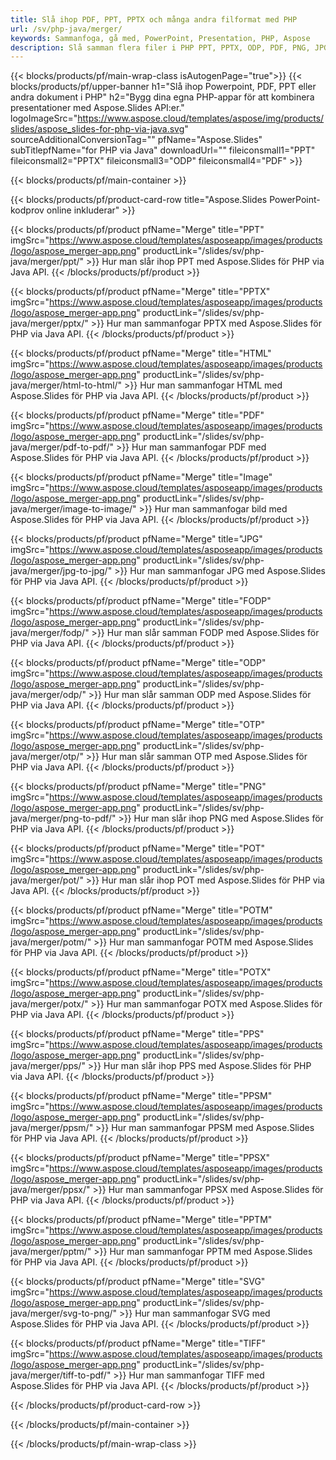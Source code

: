 ```yaml
---
title: Slå ihop PDF, PPT, PPTX och många andra filformat med PHP
url: /sv/php-java/merger/
keywords: Sammanfoga, gå med, PowerPoint, Presentation, PHP, Aspose
description: Slå samman flera filer i PHP PPT, PPTX, ODP, PDF, PNG, JPG och många fler.
---
```


{{< blocks/products/pf/main-wrap-class isAutogenPage="true">}}
{{< blocks/products/pf/upper-banner h1="Slå ihop Powerpoint, PDF, PPT eller andra dokument i PHP" h2="Bygg dina egna PHP-appar för att kombinera presentationer med Aspose.Slides API:er." logoImageSrc="https://www.aspose.cloud/templates/aspose/img/products/slides/aspose_slides-for-php-via-java.svg" sourceAdditionalConversionTag="" pfName="Aspose.Slides" subTitlepfName="for PHP via Java" downloadUrl="" fileiconsmall1="PPT" fileiconsmall2="PPTX" fileiconsmall3="ODP" fileiconsmall4="PDF" >}}

{{< blocks/products/pf/main-container >}}

{{< blocks/products/pf/product-card-row title="Aspose.Slides PowerPoint-kodprov online inkluderar" >}}

{{< blocks/products/pf/product pfName="Merge" title="PPT" imgSrc="https://www.aspose.cloud/templates/asposeapp/images/products/logo/aspose_merger-app.png" productLink="/slides/sv/php-java/merger/ppt/" >}}
Hur man slår ihop PPT med Aspose.Slides för PHP via Java API.
{{< /blocks/products/pf/product >}}

{{< blocks/products/pf/product pfName="Merge" title="PPTX" imgSrc="https://www.aspose.cloud/templates/asposeapp/images/products/logo/aspose_merger-app.png" productLink="/slides/sv/php-java/merger/pptx/" >}}
Hur man sammanfogar PPTX med Aspose.Slides för PHP via Java API.
{{< /blocks/products/pf/product >}}

{{< blocks/products/pf/product pfName="Merge" title="HTML" imgSrc="https://www.aspose.cloud/templates/asposeapp/images/products/logo/aspose_merger-app.png" productLink="/slides/sv/php-java/merger/html-to-html/" >}}
Hur man sammanfogar HTML med Aspose.Slides för PHP via Java API.
{{< /blocks/products/pf/product >}}

{{< blocks/products/pf/product pfName="Merge" title="PDF" imgSrc="https://www.aspose.cloud/templates/asposeapp/images/products/logo/aspose_merger-app.png" productLink="/slides/sv/php-java/merger/pdf-to-pdf/" >}}
Hur man sammanfogar PDF med Aspose.Slides för PHP via Java API.
{{< /blocks/products/pf/product >}}

{{< blocks/products/pf/product pfName="Merge" title="Image" imgSrc="https://www.aspose.cloud/templates/asposeapp/images/products/logo/aspose_merger-app.png" productLink="/slides/sv/php-java/merger/image-to-image/" >}}
Hur man sammanfogar bild med Aspose.Slides för PHP via Java API.
{{< /blocks/products/pf/product >}}

{{< blocks/products/pf/product pfName="Merge" title="JPG" imgSrc="https://www.aspose.cloud/templates/asposeapp/images/products/logo/aspose_merger-app.png" productLink="/slides/sv/php-java/merger/jpg-to-jpg/" >}}
Hur man sammanfogar JPG med Aspose.Slides för PHP via Java API.
{{< /blocks/products/pf/product >}}

{{< blocks/products/pf/product pfName="Merge" title="FODP" imgSrc="https://www.aspose.cloud/templates/asposeapp/images/products/logo/aspose_merger-app.png" productLink="/slides/sv/php-java/merger/fodp/" >}}
Hur man slår samman FODP med Aspose.Slides för PHP via Java API.
{{< /blocks/products/pf/product >}}

{{< blocks/products/pf/product pfName="Merge" title="ODP" imgSrc="https://www.aspose.cloud/templates/asposeapp/images/products/logo/aspose_merger-app.png" productLink="/slides/sv/php-java/merger/odp/" >}}
Hur man slår samman ODP med Aspose.Slides för PHP via Java API.
{{< /blocks/products/pf/product >}}

{{< blocks/products/pf/product pfName="Merge" title="OTP" imgSrc="https://www.aspose.cloud/templates/asposeapp/images/products/logo/aspose_merger-app.png" productLink="/slides/sv/php-java/merger/otp/" >}}
Hur man slår samman OTP med Aspose.Slides för PHP via Java API.
{{< /blocks/products/pf/product >}}

{{< blocks/products/pf/product pfName="Merge" title="PNG" imgSrc="https://www.aspose.cloud/templates/asposeapp/images/products/logo/aspose_merger-app.png" productLink="/slides/sv/php-java/merger/png-to-pdf/" >}}
Hur man slår ihop PNG med Aspose.Slides för PHP via Java API.
{{< /blocks/products/pf/product >}}

{{< blocks/products/pf/product pfName="Merge" title="POT" imgSrc="https://www.aspose.cloud/templates/asposeapp/images/products/logo/aspose_merger-app.png" productLink="/slides/sv/php-java/merger/pot/" >}}
Hur man slår ihop POT med Aspose.Slides för PHP via Java API.
{{< /blocks/products/pf/product >}}

{{< blocks/products/pf/product pfName="Merge" title="POTM" imgSrc="https://www.aspose.cloud/templates/asposeapp/images/products/logo/aspose_merger-app.png" productLink="/slides/sv/php-java/merger/potm/" >}}
Hur man sammanfogar POTM med Aspose.Slides för PHP via Java API.
{{< /blocks/products/pf/product >}}

{{< blocks/products/pf/product pfName="Merge" title="POTX" imgSrc="https://www.aspose.cloud/templates/asposeapp/images/products/logo/aspose_merger-app.png" productLink="/slides/sv/php-java/merger/potx/" >}}
Hur man sammanfogar POTX med Aspose.Slides för PHP via Java API.
{{< /blocks/products/pf/product >}}

{{< blocks/products/pf/product pfName="Merge" title="PPS" imgSrc="https://www.aspose.cloud/templates/asposeapp/images/products/logo/aspose_merger-app.png" productLink="/slides/sv/php-java/merger/pps/" >}}
Hur man slår ihop PPS med Aspose.Slides för PHP via Java API.
{{< /blocks/products/pf/product >}}

{{< blocks/products/pf/product pfName="Merge" title="PPSM" imgSrc="https://www.aspose.cloud/templates/asposeapp/images/products/logo/aspose_merger-app.png" productLink="/slides/sv/php-java/merger/ppsm/" >}}
Hur man sammanfogar PPSM med Aspose.Slides för PHP via Java API.
{{< /blocks/products/pf/product >}}

{{< blocks/products/pf/product pfName="Merge" title="PPSX" imgSrc="https://www.aspose.cloud/templates/asposeapp/images/products/logo/aspose_merger-app.png" productLink="/slides/sv/php-java/merger/ppsx/" >}}
Hur man sammanfogar PPSX med Aspose.Slides för PHP via Java API.
{{< /blocks/products/pf/product >}}

{{< blocks/products/pf/product pfName="Merge" title="PPTM" imgSrc="https://www.aspose.cloud/templates/asposeapp/images/products/logo/aspose_merger-app.png" productLink="/slides/sv/php-java/merger/pptm/" >}}
Hur man sammanfogar PPTM med Aspose.Slides för PHP via Java API.
{{< /blocks/products/pf/product >}}

{{< blocks/products/pf/product pfName="Merge" title="SVG" imgSrc="https://www.aspose.cloud/templates/asposeapp/images/products/logo/aspose_merger-app.png" productLink="/slides/sv/php-java/merger/svg-to-png/" >}}
Hur man sammanfogar SVG med Aspose.Slides för PHP via Java API.
{{< /blocks/products/pf/product >}}

{{< blocks/products/pf/product pfName="Merge" title="TIFF" imgSrc="https://www.aspose.cloud/templates/asposeapp/images/products/logo/aspose_merger-app.png" productLink="/slides/sv/php-java/merger/tiff-to-pdf/" >}}
Hur man sammanfogar TIFF med Aspose.Slides för PHP via Java API.
{{< /blocks/products/pf/product >}}

{{< /blocks/products/pf/product-card-row >}}

{{< /blocks/products/pf/main-container >}}
    
{{< /blocks/products/pf/main-wrap-class >}}